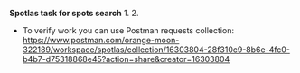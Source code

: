**Spotlas task for spots search**
1.
2. 
-	To verify work you can use Postman requests collection: https://www.postman.com/orange-moon-322189/workspace/spotlas/collection/16303804-28f310c9-8b6e-4fc0-b4b7-d75318868e45?action=share&creator=16303804
